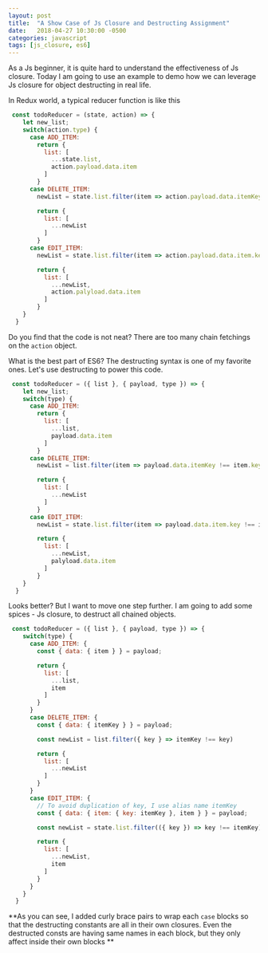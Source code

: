 ```yaml
---
layout: post
title:  "A Show Case of Js Closure and Destructing Assignment"
date:   2018-04-27 10:30:00 -0500
categories: javascript
tags: [js_closure, es6]
---
```


As a Js beginner, it is quite hard to understand the effectiveness of Js closure. Today I am going to use an example to demo how we can leverage Js closure for object destructing in real life.

In Redux world, a typical reducer function is like this

```javascript
 const todoReducer = (state, action) => {
    let new_list;
    switch(action.type) {
      case ADD_ITEM:
        return {
          list: [
            ...state.list,
            action.payload.data.item
          ]
        }
      case DELETE_ITEM:
        newList = state.list.filter(item => action.payload.data.itemKey !== item.key)

        return {
          list: [
            ...newList
          ]
        }
      case EDIT_ITEM:
        newList = state.list.filter(item => action.payload.data.item.key !== item.key)

        return {
          list: [
            ...newList,
            action.palyload.data.item
          ]
        }
    }
  }
```

Do you find that the code is not neat? There are too many chain fetchings on the `action` object.

What is the best part of ES6? The destructing syntax is one of my favorite ones. Let's use destructing to power this code.

```javascript
 const todoReducer = ({ list }, { payload, type }) => {
    let new_list;
    switch(type) {
      case ADD_ITEM:
        return {
          list: [
            ...list,
            payload.data.item
          ]
        }
      case DELETE_ITEM:
        newList = list.filter(item => payload.data.itemKey !== item.key)

        return {
          list: [
            ...newList
          ]
        }
      case EDIT_ITEM:
        newList = state.list.filter(item => payload.data.item.key !== item.key)

        return {
          list: [
            ...newList,
            palyload.data.item
          ]
        }
    }
  }
```

Looks better? But I want to move one step further. I am going to add some spices - Js closure, to destruct all chained objects.

```javascript
 const todoReducer = ({ list }, { payload, type }) => {
    switch(type) {
      case ADD_ITEM: {
        const { data: { item } } = payload;

        return {
          list: [
            ...list,
            item
          ]
        }
      }
      case DELETE_ITEM: {
        const { data: { itemKey } } = payload;

        const newList = list.filter({ key } => itemKey !== key)

        return {
          list: [
            ...newList
          ]
        }
      }
      case EDIT_ITEM: {
        // To avoid duplication of key, I use alias name itemKey
        const { data: { item: { key: itemKey }, item } } = payload;

        const newList = state.list.filter(({ key }) => key !== itemKey)

        return {
          list: [
            ...newList,
            item
          ]
        }
      }
    }
  }
```

**As you can see, I added curly brace pairs to wrap each `case` blocks so that the destructing constants are all in their own closures. Even the destructed consts are having same names in each block, but they only affect inside their own blocks **
